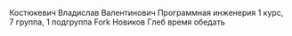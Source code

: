 Костюкевич 
Владислав
Валентинович
Программная инженерия
1 курс, 7 группа, 1 подгруппа
Fork Новиков Глеб
время обедать
